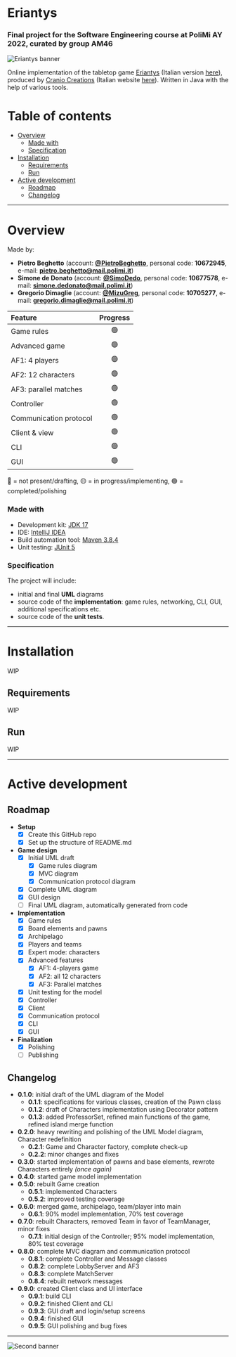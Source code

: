 # Eriantys
### Final project for the Software Engineering course at PoliMi AY 2022, curated by group AM46
![Eriantys banner](https://user-images.githubusercontent.com/71946484/168785428-4267d78b-f1a8-48ee-86a3-55e4e34056af.png "Eriantys title banner")

Online implementation of the tabletop game [Eriantys](https://craniointernational.com/products/eriantys/) (Italian version [here](https://www.craniocreations.it/prodotto/eriantys/)), produced by [Cranio Creations](https://craniointernational.com/) (Italian website [here](https://www.craniocreations.it/)). Written in Java with the help of various tools.

# Table of contents
- [Overview](#overview)
    + [Made with](#made-with)
    + [Specification](#specification)
- [Installation](#installation)
    + [Requirements](#requirements)
    + [Run](#run)
- [Active development](#active-development)
  * [Roadmap](#roadmap)
  * [Changelog](#changelog)

---

# Overview
Made by:
- **Pietro Beghetto** (account: [**@PietroBeghetto**](https://www.github.com/pietrobeghetto), personal code: **10672945**, e-mail: **pietro.beghetto@mail.polimi.it**)
- **Simone de Donato** (account: [**@SimoDedo**](https://www.github.com/simodedo), personal code: **10677578**, e-mail: **simone.dedonato@mail.polimi.it**)
- **Gregorio Dimaglie** (account: [**@MizuGreg**](https://www.github.com/mizugreg), personal code: **10705277**, e-mail: **gregorio.dimaglie@mail.polimi.it**)

| Feature                  | Progress |
|:-------------------------|:--------:|
| Game rules               |    🟢    |
| Advanced game            |    🟢    |
| AF1: 4 players           |    🟢    |
| AF2: 12 characters       |    🟢    |
| AF3: parallel matches    |    🟢    |
| Controller               |    🟢    |
| Communication protocol   |    🟢    |
| Client & view            |    🟢    |
| CLI                      |    🟢    |
| GUI                      |    🟢    |

🔴 = not present/drafting, 🟡 = in progress/implementing, 🟢 = completed/polishing

### Made with
- Development kit: [JDK 17](https://www.oracle.com/java/technologies/downloads/)
- IDE: [IntelliJ IDEA](https://www.jetbrains.com/idea/)
- Build automation tool: [Maven 3.8.4](https://maven.apache.org/)
- Unit testing: [JUnit 5](https://junit.org/junit5/)
### Specification
The project will include:
- initial and final **UML** diagrams
- source code of the **implementation**: game rules, networking, CLI, GUI, additional specifications etc.
- source code of the **unit tests**.

---

# Installation
WIP
## Requirements
WIP
## Run
WIP

---

# Active development
## Roadmap
- **Setup**
  - [x] Create this GitHub repo
  - [x] Set up the structure of README.md

- **Game design**
  - [x] Initial UML draft
    - [x] Game rules diagram
    - [x] MVC diagram
    - [x] Communication protocol diagram
  - [x] Complete UML diagram
  - [x] GUI design
  - [ ] Final UML diagram, automatically generated from code
  
- **Implementation**
  - [x] Game rules
  - [x] Board elements and pawns
  - [x] Archipelago
  - [x] Players and teams
  - [x] Expert mode: characters
  - [x] Advanced features
    - [x] AF1: 4-players game
    - [x] AF2: all 12 characters
    - [x] AF3: Parallel matches
  - [x] Unit testing for the model
  - [x] Controller
  - [x] Client
  - [x] Communication protocol
  - [x] CLI
  - [x] GUI

- **Finalization**
  - [x] Polishing
  - [ ] Publishing

## Changelog
+ **0.1.0**: initial draft of the UML diagram of the Model
  + **0.1.1**: specifications for various classes, creation of the Pawn class
  + **0.1.2**: draft of Characters implementation using Decorator pattern
  + **0.1.3**: added ProfessorSet, refined main functions of the game, refined island merge function
+ **0.2.0**: heavy rewriting and polishing of the UML Model diagram, Character redefinition
  + **0.2.1**: Game and Character factory, complete check-up
  + **0.2.2**: minor changes and fixes
+ **0.3.0**: started implementation of pawns and base elements, rewrote Characters entirely *(once again)*
+ **0.4.0**: started game model implementation
+ **0.5.0**: rebuilt Game creation
  + **0.5.1**: implemented Characters
  + **0.5.2**: improved testing coverage
+ **0.6.0**: merged game, archipelago, team/player into main 
  + **0.6.1**: 90% model implementation, 70% test coverage
+ **0.7.0**: rebuilt Characters, removed Team in favor of TeamManager, minor fixes
  + **0.7.1**: initial design of the Controller; 95% model implementation, 80% test coverage 
+ **0.8.0**: complete MVC diagram and communication protocol
  + **0.8.1**: complete Controller and Message classes
  + **0.8.2**: complete LobbyServer and AF3
  + **0.8.3**: complete MatchServer
  + **0.8.4**: rebuilt network messages
+ **0.9.0**: created Client class and UI interface 
  + **0.9.1**: build CLI 
  + **0.9.2**: finished Client and CLI
  + **0.9.3**: GUI draft and login/setup screens
  + **0.9.4**: finished GUI
  + **0.9.5**: GUI polishing and bug fixes

---

![Second banner](https://user-images.githubusercontent.com/24454017/158022778-42af81b4-8f8f-4718-aa24-aef71a2143a2.jpg "Eriantys end banner")
